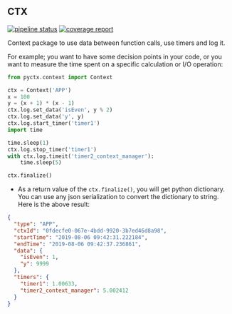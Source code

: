 CTX
----

[![pipeline status](https://gitlab.com/molcay/pyctx/badges/master/pipeline.svg)](https://gitlab.com/molcay/pyctx/commits/master)
[![coverage report](https://gitlab.com/molcay/pyctx/badges/master/coverage.svg)](https://gitlab.com/molcay/pyctx/commits/master)

Context package to use data between function calls, use timers and log it.

For example; you want to have some decision points in your code, or you want to measure the time spent on a specific calculation or I/O operation:

```python
from pyctx.context import Context

ctx = Context('APP')
x = 100
y = (x + 1) * (x - 1)
ctx.log.set_data('isEven', y % 2)
ctx.log.set_data('y', y)
ctx.log.start_timer('timer1')
import time

time.sleep(1)
ctx.log.stop_timer('timer1')
with ctx.log.timeit('timer2_context_manager'):
    time.sleep(5)

ctx.finalize()
```

- As a return value of the `ctx.finalize()`, you will get python dictionary.
You can use any json serialization to convert the dictionary to string.
Here is the above result:

```json
{
  "type": "APP",
  "ctxId": "0fdecfe0-067e-4bdd-9920-3b7ed46d8a98",
  "startTime": "2019-08-06 09:42:31.222184",
  "endTime": "2019-08-06 09:42:37.236861",
  "data": {
    "isEven": 1,
    "y": 9999
  },
  "timers": {
    "timer1": 1.00633,
    "timer2_context_manager": 5.002412
  }
}
```
